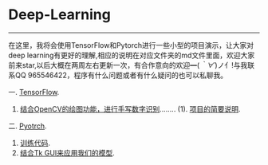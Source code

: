 # Deep-Learning
---
在这里，我将会使用TensorFlow和Pytorch进行一些小型的项目演示，让大家对deep learning有更好的理解,相应的说明在对应文件夹的md文件里面，欢迎大家前来star,以后大概在两周左右更新一次，有合作意向的欢迎━(*｀∀´*)ノ亻!与我联系QQ 965546422，程序有什么问题或者有什么疑问的也可以私聊我。

一. [TensorFlow](https://github.com/wu-huipeng/Deep-Learning/tree/master/TensorFlow).
  1. [结合OpenCV的绘图功能，进行手写数字识别](https://github.com/wu-huipeng/Deep-Learning/blob/master/TensorFlow/MNIST/MNIST.ipynb)........  (1). [项目的简要说明](https://github.com/wu-huipeng/Deep-Learning/blob/master/TensorFlow/MNIST/MNIST.md).

二. [Pyotrch](https://github.com/wu-huipeng/Deep-Learning/tree/master/Pytorch).
  1. [训练代码](https://github.com/wu-huipeng/Deep-Learning/blob/master/Pytorch/Sex%20recognize/train_pytorch.py).
  2. [结合Tk GUI来应用我们的模型](https://github.com/wu-huipeng/Deep-Learning/blob/master/Pytorch/Sex%20recognize/GUI.py).

